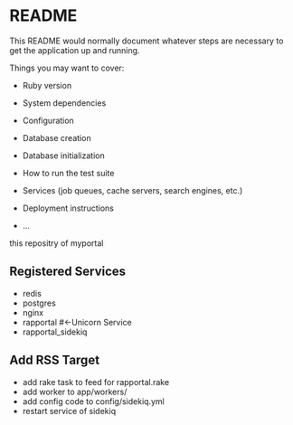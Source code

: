 # README

This README would normally document whatever steps are necessary to get the
application up and running.

Things you may want to cover:

* Ruby version

* System dependencies

* Configuration

* Database creation

* Database initialization

* How to run the test suite

* Services (job queues, cache servers, search engines, etc.)

* Deployment instructions

* ...

this repositry of myportal


## Registered Services
* redis
* postgres
* nginx
* rapportal #<-Unicorn Service
* rapportal_sidekiq


## Add RSS Target
* add rake task to feed for rapportal.rake
* add worker to app/workers/
* add config code to config/sidekiq.yml
* restart service of sidekiq 
